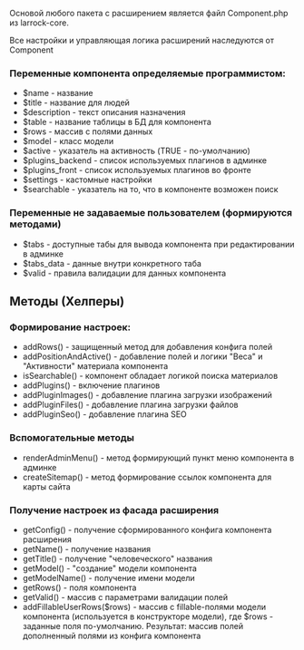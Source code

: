 Основой любого пакета с расширением является файл Component.php из larrock-core.

Все настройки и управляющая логика расширений наследуются от Component

### Переменные компонента определяемые программистом:

* $name - название
* $title - название для людей
* $description - текст описания назначения
* $table - название таблицы в БД для компонента
* $rows - массив с полями данных
* $model - класс модели
* $active - указатель на активность (TRUE - по-умолчанию)
* $plugins_backend - список используемых плагинов в админке
* $plugins_front - список используемых плагинов во фронте
* $settings - кастомные настройки
* $searchable - указатель на то, что в компоненте возможен поиск

### Переменные не задаваемые пользователем (формируются методами)
* $tabs - доступные табы для вывода компонента при редактировании в админке
* $tabs_data - данные внутри конкретного таба
* $valid - правила валидации для данных компонента

## Методы (Хелперы)
### Формирование настроек:
* addRows() - защищенный метод для добавления конфига полей
* addPositionAndActive() - добавление полей и логики "Веса" и "Активности" материала компонента
* isSearchable() - компонент обладает логикой поиска материалов
* addPlugins() - включение плагинов
* addPluginImages() - добавление плагина загрузки изображений
* addPluginFiles() - добавление плагина загрузки файлов
* addPluginSeo() - добавление плагина SEO

### Вспомогательные методы
* renderAdminMenu() - метод формирующий пункт меню компонента в админке
* createSitemap() - метод формирование ссылок компонента для карты сайта

### Получение настроек из фасада расширения
* getConfig() - получение сформированного конфига компонента расширения
* getName() - получение названия
* getTitle() - получение "человеческого" названия
* getModel() - "создание" модели компонента
* getModelName() - получение имени модели
* getRows() - поля компонента
* getValid() - массив с параметрами валидации полей
* addFillableUserRows($rows) - массив с fillable-полями модели компонента (используется в конструкторе модели), где $rows - заданные поля по-умолчанию. Результат: массив полей дополненный полями из конфига компонента
